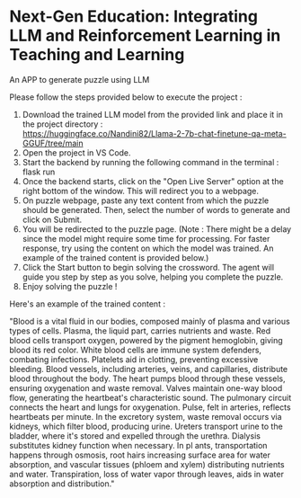 # Next-Gen Education: Integrating LLM and Reinforcement Learning in Teaching and Learning
An APP to generate puzzle using LLM

Please follow the steps provided below to execute the project :

1. Download the trained LLM model from the provided link and place it in the project directory :  
https://huggingface.co/Nandini82/Llama-2-7b-chat-finetune-qa-meta-GGUF/tree/main
2. Open the project in VS Code.
3. Start the backend by running the following command in the terminal : flask run
4. Once the backend starts, click on the "Open Live Server" option at the right bottom of the window. This will redirect you to a webpage.
5. On puzzle webpage, paste any text content from which the puzzle should be generated. Then, select the number of words to generate and click on Submit.
6. You will be redirected to the puzzle page. (Note : There might be a delay since the model might require some time for processing. For faster response, try using the content on which the model was trained. An example of the trained content is provided below.)
7. Click the Start button to begin solving the crossword. The agent will guide you step by step as you solve, helping you complete the puzzle.
8. Enjoy solving the puzzle !

Here's an example of the trained content :

"Blood is a vital fluid in our bodies, composed mainly of plasma and various types of cells. Plasma, the liquid part, carries nutrients and waste. Red blood cells transport oxygen, powered by the pigment hemoglobin, giving blood its red color. White blood cells are immune system defenders, combating infections. Platelets aid in clotting, preventing excessive bleeding. Blood vessels, including arteries, veins, and capillaries, distribute blood throughout the body. The heart pumps blood through these vessels, ensuring oxygenation and waste removal. Valves maintain one-way blood flow, generating the heartbeat's characteristic sound. The pulmonary circuit connects the heart and lungs for oxygenation. Pulse, felt in arteries, reflects heartbeats per minute. In the excretory system, waste removal occurs via kidneys, which filter blood, producing urine. Ureters transport urine to the bladder, where it's stored and expelled through the urethra. Dialysis substitutes kidney function when necessary. In pl ants, transportation happens through osmosis, root hairs increasing surface area for water absorption, and vascular tissues (phloem and xylem) distributing nutrients and water. Transpiration, loss of water vapor through leaves, aids in water absorption and distribution."
